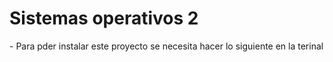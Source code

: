 <h1>Sistemas operativos 2 </h1>
- Para pder instalar este proyecto se necesita hacer lo siguiente en la terinal 
